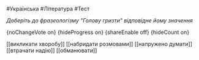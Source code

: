 #Українська #Література #Тест

*Доберіть до фразеологізму "Голову гризти" відповідне йому значення*

{noChangeVote on}
{hideProgress on}
{shareEnable off}
{hideCount on}

[[викликати хворобу]]
[[набридати розмовами]]
[[напружено думати]]
[[втрачати надію]]
[[обманювати]]
